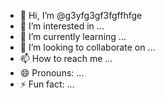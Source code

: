- 👋 Hi, I’m @g3yfg3gf3fgffhfge
- 👀 I’m interested in ...
- 🌱 I’m currently learning ...
- 💞️ I’m looking to collaborate on ...
- 📫 How to reach me ...
- 😄 Pronouns: ...
- ⚡ Fun fact: ...

<!---
g3yfg3gf3fgffhfge/g3yfg3gf3fgffhfge is a ✨ special ✨ repository because its `README.md` (this file) appears on your GitHub profile.
You can click the Preview link to take a look at your changes.
--->
